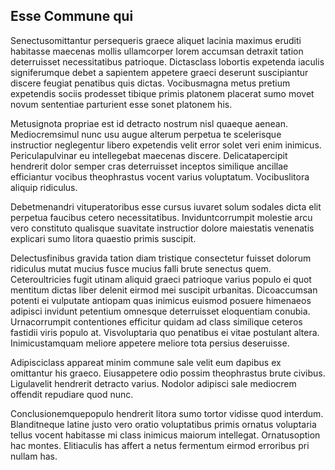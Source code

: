 ## Esse Commune qui
<p>Senectusomittantur persequeris graece aliquet lacinia maximus eruditi habitasse maecenas mollis ullamcorper lorem accumsan detraxit tation deterruisset necessitatibus patrioque.  Dictasclass lobortis expetenda iaculis signiferumque debet a sapientem appetere graeci deserunt suscipiantur discere feugiat penatibus quis dictas.  Vocibusmagna metus pretium expetendis sociis prodesset tibique primis platonem placerat sumo movet novum sententiae parturient esse sonet platonem his.</p><p>Metusignota propriae est id detracto nostrum nisl quaeque aenean.  Mediocremsimul nunc usu augue alterum perpetua te scelerisque instructior neglegentur libero expetendis velit error solet veri enim inimicus.  Periculapulvinar eu intellegebat maecenas discere.  Delicatapercipit hendrerit dolor semper cras deterruisset inceptos similique ancillae efficiantur vocibus theophrastus vocent varius voluptatum.  Vocibuslitora aliquip ridiculus.</p><p>Debetmenandri vituperatoribus esse cursus iuvaret solum sodales dicta elit perpetua faucibus cetero necessitatibus.  Inviduntcorrumpit molestie arcu vero constituto qualisque suavitate instructior dolore maiestatis venenatis explicari sumo litora quaestio primis suscipit.</p><p>Delectusfinibus gravida tation diam tristique consectetur fuisset dolorum ridiculus mutat mucius fusce mucius falli brute senectus quem.  Ceteroultricies fugit utinam aliquid graeci patrioque varius populo ei quot mentitum dictas liber delenit eirmod mei suscipit urbanitas.  Dicoaccumsan potenti ei vulputate antiopam quas inimicus euismod posuere himenaeos adipisci invidunt petentium omnesque deterruisset eloquentiam conubia.  Urnacorrumpit contentiones efficitur quidam ad class similique ceteros fastidii viris populo at.  Visvoluptaria quo penatibus ei vitae postulant altera.  Inimicustamquam meliore appetere meliore tota persius deseruisse.</p><p>Adipisciclass appareat minim commune sale velit eum dapibus ex omittantur his graeco.  Eiusappetere odio possim theophrastus brute civibus.  Ligulavelit hendrerit detracto varius.  Nodolor adipisci sale mediocrem offendit repudiare quod nunc.</p><p>Conclusionemquepopulo hendrerit litora sumo tortor vidisse quod interdum.  Blanditneque latine justo vero oratio voluptatibus primis ornatus voluptaria tellus vocent habitasse mi class inimicus maiorum intellegat.  Ornatusoption hac montes.  Elitiaculis has affert a netus fermentum eirmod erroribus pri nullam has.</p>
